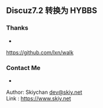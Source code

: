 Discuz7.2 转换为 HYBBS
-

### Thanks
-
https://github.com/lxn/walk


### Contact Me
-
Author: Skiychan <dev@skiy.net>   
Link  : https://www.skiy.net
